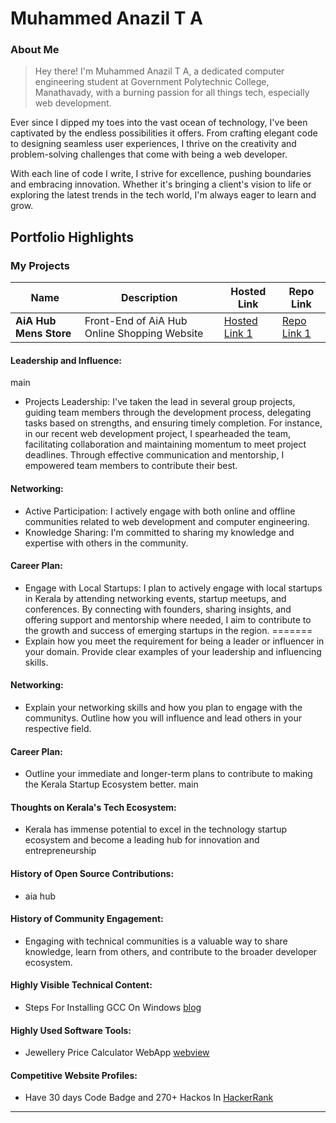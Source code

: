 # Muhammed Anazil T A

### About Me

> Hey there! I'm Muhammed Anazil T A, a dedicated computer engineering student at Government Polytechnic College, Manathavady, with a burning passion for all things tech, especially web development.

Ever since I dipped my toes into the vast ocean of technology, I've been captivated by the endless possibilities it offers. From crafting elegant code to designing seamless user experiences, I thrive on the creativity and problem-solving challenges that come with being a web developer.

With each line of code I write, I strive for excellence, pushing boundaries and embracing innovation. Whether it's bringing a client's vision to life or exploring the latest trends in the tech world, I'm always eager to learn and grow.


## Portfolio Highlights

### My Projects

| Name                | Description                                                               | Hosted Link                              | Repo Link                                                      |
|---------------------|---------------------------------------------------------------------------|------------------------------------------|----------------------------------------------------------------|
| **AiA Hub Mens Store**  | Front-End of AiA Hub Online Shopping Website                                              | [Hosted Link 1](https://aiahub.github.io/aia/)    | [Repo Link 1](https://github.com/aiahub/aia)             |


#### Leadership and Influence:

 main
- Projects Leadership: I've taken the lead in several group projects, guiding team members through the development process, delegating tasks based on strengths, and ensuring timely completion. For instance, in our recent web development project, I spearheaded the team, facilitating collaboration and maintaining momentum to meet project deadlines. Through effective communication and mentorship, I empowered team members to contribute their best.

#### Networking:

- Active Participation: I actively engage with both online and offline communities related to web development and computer engineering.
- Knowledge Sharing: I'm committed to sharing my knowledge and expertise with others in the community.

#### Career Plan:

- Engage with Local Startups: I plan to actively engage with local startups in Kerala by attending networking events, startup meetups, and conferences. By connecting with founders, sharing insights, and offering support and mentorship where needed, I aim to contribute to the growth and success of emerging startups in the region.
=======
- Explain how you meet the requirement for being a leader or influencer in your domain. Provide clear examples of your leadership and influencing skills.

#### Networking:

- Explain your networking skills and how you plan to engage with the communitys. Outline how you will influence and lead others in your respective field.

#### Career Plan:

- Outline your immediate and longer-term plans to contribute to making the Kerala Startup Ecosystem better.
main

#### Thoughts on Kerala's Tech Ecosystem:

- Kerala has immense potential to excel in the technology startup ecosystem and become a leading hub for innovation and entrepreneurship

#### History of Open Source Contributions:

- aia hub
#### History of Community Engagement:

-  Engaging with technical communities is a valuable way to share knowledge, learn from others, and contribute to the broader developer ecosystem.

#### Highly Visible Technical Content:

- Steps For Installing GCC On Windows [blog](https://medium.com/@anazilthottunghal/a-guide-to-installing-gcc-on-windows-5cc95c2f38c4)

#### Highly Used Software Tools:

- Jewellery Price Calculator WebApp [webview](https://anazil.github.io/Jwelleryprizecalculator/)
#### Competitive Website Profiles:

- Have 30 days Code Badge and 270+ Hackos In [HackerRank](https://www.hackerrank.com/profile/anazilthottungh1)





---
